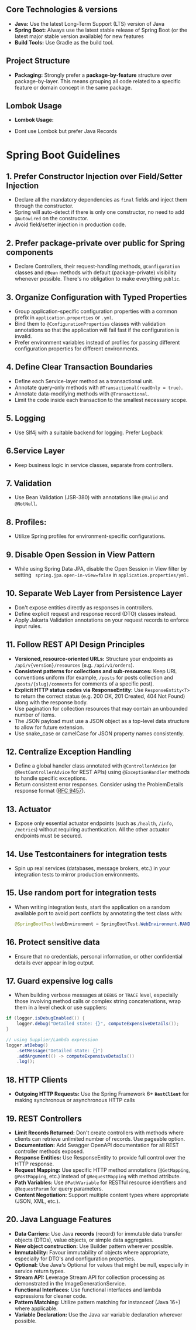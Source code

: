 ## Core Technologies & versions
* **Java:** Use the latest Long-Term Support (LTS) version of Java
* **Spring Boot:** Always use the latest stable release of Spring Boot (or the latest major stable version available) for new features
* **Build Tools:** Use Gradle as the build tool. 

## Project Structure
* **Packaging:** Strongly prefer a **package-by-feature** structure over package-by-layer. This means grouping all code related to a specific feature or domain concept in the same package.

## Lombok Usage
* **Lombok Usage:**
- Dont use Lombok but prefer Java Records

# Spring Boot Guidelines

## 1. Prefer Constructor Injection over Field/Setter Injection
* Declare all the mandatory dependencies as `final` fields and inject them through the constructor.
* Spring will auto-detect if there is only one constructor, no need to add `@Autowired` on the constructor.
* Avoid field/setter injection in production code.

## 2. Prefer package-private over public for Spring components
* Declare Controllers, their request-handling methods, `@Configuration` classes and `@Bean` methods with default (package-private) visibility whenever possible. There's no obligation to make everything `public`.

## 3. Organize Configuration with Typed Properties
* Group application-specific configuration properties with a common prefix in `application.properties` or `.yml`.
* Bind them to `@ConfigurationProperties` classes with validation annotations so that the application will fail fast if the configuration is invalid.
* Prefer environment variables instead of profiles for passing different configuration properties for different environments.

## 4. Define Clear Transaction Boundaries
* Define each Service-layer method as a transactional unit.
* Annotate query-only methods with `@Transactional(readOnly = true)`.
* Annotate data-modifying methods with `@Transactional`.
* Limit the code inside each transaction to the smallest necessary scope.

## 5. Logging
* Use Slf4j with a suitable backend for logging. Prefer Logback

## 6.Service Layer
* Keep business logic in service classes, separate from controllers.

## 7. Validation
* Use Bean Validation (JSR-380) with annotations like `@Valid` and `@NotNull`.

## 8. Profiles:
* Utilize Spring profiles for environment-specific configurations.

## 9. Disable Open Session in View Pattern
* While using Spring Data JPA, disable the Open Session in View filter by setting ` spring.jpa.open-in-view=false` in `application.properties/yml.`

## 10. Separate Web Layer from Persistence Layer
* Don't expose entities directly as responses in controllers.
* Define explicit request and response record (DTO) classes instead.
* Apply Jakarta Validation annotations on your request records to enforce input rules.

## 11. Follow REST API Design Principles
* **Versioned, resource-oriented URLs:** Structure your endpoints as `/api/v{version}/resources` (e.g. `/api/v1/orders`).
* **Consistent patterns for collections and sub-resources:** Keep URL conventions uniform (for example, `/posts` for posts collection and `/posts/{slug}/comments` for comments of a specific post).
* **Explicit HTTP status codes via ResponseEntity:** Use `ResponseEntity<T>` to return the correct status (e.g. 200 OK, 201 Created, 404 Not Found) along with the response body.
* Use pagination for collection resources that may contain an unbounded number of items.
* The JSON payload must use a JSON object as a top-level data structure to allow for future extension.
* Use snake_case or camelCase for JSON property names consistently.

## 12. Centralize Exception Handling
* Define a global handler class annotated with `@ControllerAdvice` (or `@RestControllerAdvice` for REST APIs) using `@ExceptionHandler` methods to handle specific exceptions.
* Return consistent error responses. Consider using the ProblemDetails response format ([RFC 9457](https://www.rfc-editor.org/rfc/rfc9457)).

## 13. Actuator
* Expose only essential actuator endpoints (such as `/health`, `/info`, `/metrics`) without requiring authentication. All the other actuator endpoints must be secured.

## 14. Use Testcontainers for integration tests
* Spin up real services (databases, message brokers, etc.) in your integration tests to mirror production environments.

## 15. Use random port for integration tests
* When writing integration tests, start the application on a random available port to avoid port conflicts by annotating the test class with:

    ```java
    @SpringBootTest(webEnvironment = SpringBootTest.WebEnvironment.RANDOM_PORT)
    ```
## 16. Protect sensitive data
* Ensure that no credentials, personal information, or other confidential details ever appear in log output.

## 17. Guard expensive log calls
* When building verbose messages at `DEBUG` or `TRACE` level, especially those involving method calls or complex string concatenations, wrap them in a level check or use suppliers:

```java
if (logger.isDebugEnabled()) {
    logger.debug("Detailed state: {}", computeExpensiveDetails());
}

// using Supplier/Lambda expression
logger.atDebug()
	.setMessage("Detailed state: {}")
	.addArgument(() -> computeExpensiveDetails())
    .log();
```

## 18. HTTP Clients
* **Outgoing HTTP Requests:** Use the Spring Framework 6+ **`RestClient`** for making synchronous or asynchronous HTTP calls

## 19. REST Controllers
* **Limit Records Returned:** Don't create controllers with methods where clients can retrieve unlimited number of records. Use pageable option.
* **Documentation:** Add Swagger OpenAPI documentation for all REST controller methods exposed.
* **Response Entities:** Use ResponseEntity to provide full control over the HTTP response.
* **Request Mapping:** Use specific HTTP method annotations (`@GetMapping`, `@PostMapping`, etc.) instead of `@RequestMapping` with method attribute.
* **Path Variables:** Use `@PathVariable` for RESTful resource identifiers and `@RequestParam` for query parameters.
* **Content Negotiation:** Support multiple content types where appropriate (JSON, XML, etc.).

## 20. Java Language Features
* **Data Carriers:** Use Java **records** (record) for immutable data transfer objects (DTOs), value objects, or simple data aggregates.
* **New object construction:** Use Builder pattern wherever possible.
* **Immutability:** Favour immutability of objects where appropriate, especially for DTO's and configuration properties.
* **Optional:** Use Java's Optional for values that might be null, especially in service return types.
* **Stream API:** Leverage Stream API for collection processing as demonstrated in the ImageGenerationService.
* **Functional Interfaces:** Use functional interfaces and lambda expressions for cleaner code.
* **Pattern Matching:** Utilize pattern matching for instanceof (Java 16+) where applicable.
* **Variable Declaration:** Use the Java var variable declaration wherever possible.